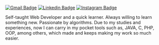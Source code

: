 [![Gmail Badge](https://img.shields.io/badge/Gmail-D14836?style=flat-square&logo=gmail&logoColor=white&link=mailto:btrindadedeabreu@gmail.com)](mailto:btrindadedeabreu@gmail.com)
[![Linkedin Badge](https://img.shields.io/badge/LinkedIn-0077B5?style=flat-square&logo=linkedin&logoColor=white&link=https://www.linkedin.com/in/isadora-rodrigues-stangarlin-48402b141/)](https://www.linkedin.com/in/isadora-rodrigues-stangarlin-48402b141/) 
[![Instagram Badge](https://img.shields.io/badge/Instagram-E4405F?style=flat-square&logo=instagram&logoColor=white&link=https://www.instagram.com/trindade_bernardo/)](https://www.instagram.com/trindade_bernardo/) 

Self-taught Web Developer and a quick learner. Always willing to learn something new. Passionate by algorithms. Due to my studies and experiences, now I can carry in my pocket tools such as, JAVA, C, PHP, OOP, among others, which made and keeps making my work so much easier. 

